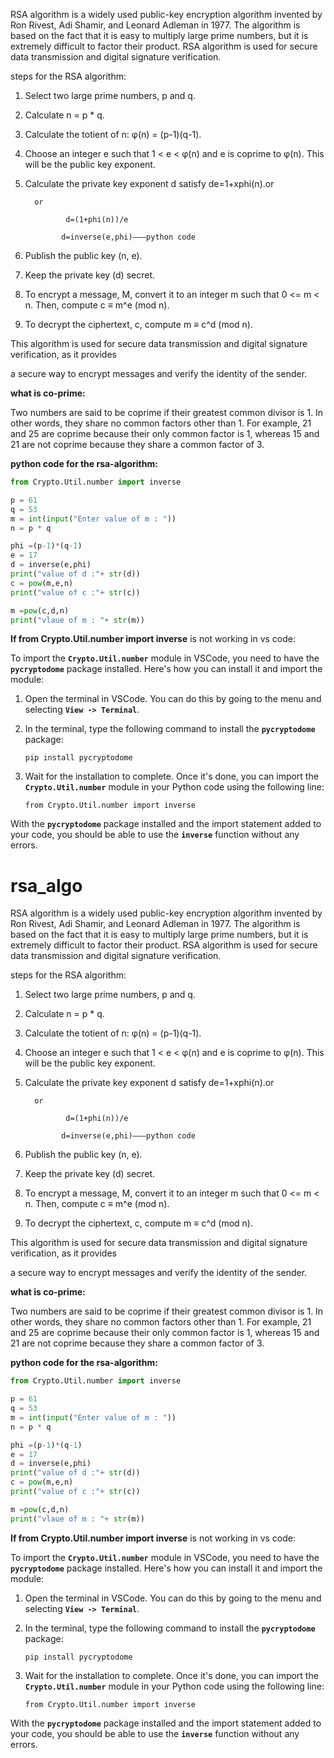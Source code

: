 RSA algorithm is a widely used public-key encryption algorithm invented by Ron Rivest, Adi Shamir, and Leonard Adleman in 1977. The algorithm is based on the fact that it is easy to multiply large prime numbers, but it is extremely difficult to factor their product. RSA algorithm is used for secure data transmission and digital signature verification.

steps for the RSA algorithm:

1. Select two large prime numbers, p and q.
2. Calculate n = p * q.
3. Calculate the totient of n: φ(n) = (p-1)(q-1).
4. Choose an integer e such that 1 < e < φ(n) and e is coprime to φ(n). This will be the public key exponent.
5. Calculate the private key exponent d satisfy de=1+xphi(n).or

         or

                d=(1+phi(n))/e      

               d=inverse(e,phi)———python code

1. Publish the public key (n, e).
2. Keep the private key (d) secret.
3. To encrypt a message, M, convert it to an integer m such that 0 <= m < n. Then, compute c ≡ m^e (mod n).
4. To decrypt the ciphertext, c, compute m ≡ c^d (mod n).

This algorithm is used for secure data transmission and digital signature verification, as it provides 

a secure way to encrypt messages and verify the identity of the sender.

**what is co-prime:**

Two numbers are said to be coprime if their greatest common divisor is 1. In other words, they share no common factors other than 1. For example, 21 and 25 are coprime because their only common factor is 1, whereas 15 and 21 are not coprime because they share a common factor of 3.

**python code for the rsa-algorithm:**

```python
from Crypto.Util.number import inverse

p = 61
q = 53
m = int(input("Enter value of m : "))
n = p * q 

phi =(p-1)*(q-1)
e = 17 
d = inverse(e,phi)
print("value of d :"+ str(d))
c = pow(m,e,n)
print("value of c :"+ str(c))

m =pow(c,d,n)
print("vlaue of m : "+ str(m))
```

 **If from Crypto.Util.number import inverse** is not working in vs code:

To import the **`Crypto.Util.number`** module in VSCode, you need to have the **`pycryptodome`** package installed. Here's how you can install it and import the module:

1. Open the terminal in VSCode. You can do this by going to the menu and selecting **`View -> Terminal`**.
2. In the terminal, type the following command to install the **`pycryptodome`** package:
    
    ```
    pip install pycryptodome
    ```
    
3. Wait for the installation to complete. Once it's done, you can import the **`Crypto.Util.number`** module in your Python code using the following line:
    
    ```
    from Crypto.Util.number import inverse
    ```
    

With the **`pycryptodome`** package installed and the import statement added to your code, you should be able to use the **`inverse`** function without any errors.

# rsa_algo

RSA algorithm is a widely used public-key encryption algorithm invented by Ron Rivest, Adi Shamir, and Leonard Adleman in 1977. The algorithm is based on the fact that it is easy to multiply large prime numbers, but it is extremely difficult to factor their product. RSA algorithm is used for secure data transmission and digital signature verification.

steps for the RSA algorithm:

1. Select two large prime numbers, p and q.
2. Calculate n = p * q.
3. Calculate the totient of n: φ(n) = (p-1)(q-1).
4. Choose an integer e such that 1 < e < φ(n) and e is coprime to φ(n). This will be the public key exponent.
5. Calculate the private key exponent d satisfy de=1+xphi(n).or

         or

                d=(1+phi(n))/e      

               d=inverse(e,phi)———python code

1. Publish the public key (n, e).
2. Keep the private key (d) secret.
3. To encrypt a message, M, convert it to an integer m such that 0 <= m < n. Then, compute c ≡ m^e (mod n).
4. To decrypt the ciphertext, c, compute m ≡ c^d (mod n).

This algorithm is used for secure data transmission and digital signature verification, as it provides 

a secure way to encrypt messages and verify the identity of the sender.

**what is co-prime:**

Two numbers are said to be coprime if their greatest common divisor is 1. In other words, they share no common factors other than 1. For example, 21 and 25 are coprime because their only common factor is 1, whereas 15 and 21 are not coprime because they share a common factor of 3.

**python code for the rsa-algorithm:**

```python
from Crypto.Util.number import inverse

p = 61
q = 53
m = int(input("Enter value of m : "))
n = p * q 

phi =(p-1)*(q-1)
e = 17 
d = inverse(e,phi)
print("value of d :"+ str(d))
c = pow(m,e,n)
print("value of c :"+ str(c))

m =pow(c,d,n)
print("vlaue of m : "+ str(m))
```

 **If from Crypto.Util.number import inverse** is not working in vs code:

To import the **`Crypto.Util.number`** module in VSCode, you need to have the **`pycryptodome`** package installed. Here's how you can install it and import the module:

1. Open the terminal in VSCode. You can do this by going to the menu and selecting **`View -> Terminal`**.
2. In the terminal, type the following command to install the **`pycryptodome`** package:
    
    ```
    pip install pycryptodome
    ```
    

1. Wait for the installation to complete. Once it's done, you can import the **`Crypto.Util.number`** module in your Python code using the following line:
    
    ```
    from Crypto.Util.number import inverse
    ```
    

With the **`pycryptodome`** package installed and the import statement added to your code, you should be able to use the **`inverse`** function without any errors.
